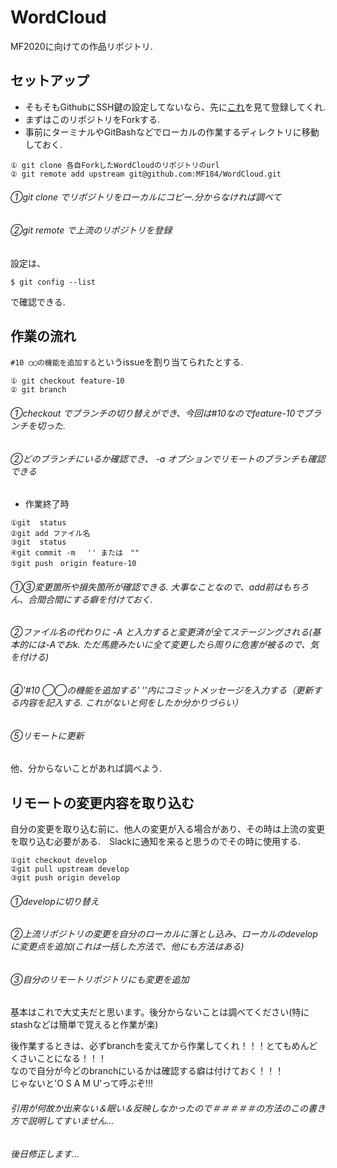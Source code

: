 # WordCloud
MF2020に向けての作品リポジトリ.

## セットアップ

* そもそもGithubにSSH鍵の設定してないなら、先に[これ](https://qiita.com/shizuma/items/2b2f873a0034839e47ce)を見て登録してくれ.
* まずはこのリポジトリをForkする.
* 事前にターミナルやGitBashなどでローカルの作業するディレクトリに移動しておく.  

```
① git clone 各自ForkしたWordCloudのリポジトリのurl
② git remote add upstream git@github.com:MF184/WordCloud.git
```
###### ①git clone でリポジトリをローカルにコピー.分からなければ調べて
###### ②git remote で上流のリポジトリを登録

設定は、
```
$ git config --list
```
で確認できる.

## 作業の流れ

```#10 ◯◯の機能を追加する```というissueを割り当てられたとする.
```
① git checkout feature-10  
② git branch 
```
###### ①checkout でブランチの切り替えができ、今回は#10なのでfeature-10でブランチを切った.
###### ②どのブランチにいるか確認でき、 -a オプションでリモートのブランチも確認できる

* 作業終了時
```
①git  status
②git add ファイル名 
③git  status
④git commit -m 　'' または　""
⑤git push　origin feature-10 
```
###### ①③変更箇所や損失箇所が確認できる. 大事なことなので、add前はもちろん、合間合間にする癖を付けておく.
###### ②ファイル名の代わりに -A と入力すると変更済が全てステージングされる(基本的には-Aでおk. ただ馬鹿みたいに全て変更したら周りに危害が被るので、気を付ける)
###### ④'#10 ◯◯の機能を追加する' ''内にコミットメッセージを入力する（更新する内容を記入する. これがないと何をしたか分かりづらい）
###### ⑤リモートに更新

他、分からないことがあれば調べよう.

## リモートの変更内容を取り込む

自分の変更を取り込む前に、他人の変更が入る場合があり、その時は上流の変更を取り込む必要がある.　Slackに通知を来ると思うのでその時に使用する.

```
①git checkout develop 
②git pull upstream develop 
③git push origin develop 
```
###### ①developに切り替え
###### ②上流リポジトリの変更を自分のローカルに落とし込み、ローカルのdevelopに変更点を追加(これは一括した方法で、他にも方法はある)
###### ③自分のリモートリポジトリにも変更を追加

基本はこれで大丈夫だと思います。後分からないことは調べてください(特にstashなどは簡単で覚えると作業が楽)
 
後作業するときは、必ずbranchを変えてから作業してくれ！！！とてもめんどくさいことになる！！！  
なので自分が今どのbranchにいるかは確認する癖は付けておく！！！    
じゃないと'O S A M U'って呼ぶぞ!!!   

###### 引用が何故か出来ない＆眠い＆反映しなかったので＃＃＃＃＃の方法のこの書き方で説明してすいません...
###### 後日修正します...
